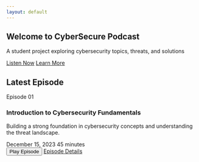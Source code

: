 ```yaml
---
layout: default
---
```


<section class="hero">
    <div class="container">
        <div class="hero-content">
            <h1>Welcome to CyberSecure Podcast</h1>
            <p class="hero-subtitle">A student project exploring cybersecurity topics, threats, and solutions</p>
            <div class="hero-buttons">
                <a href="{{ '/episodes/' | relative_url }}" class="btn btn-primary">Listen Now</a>
                <a href="{{ '/about/' | relative_url }}" class="btn btn-secondary">Learn More</a>
            </div>
        </div>
    </div>
</section>

<section class="latest-episode">
    <div class="container">
        <h2>Latest Episode</h2>
        <div class="episode-card featured">
            <div class="episode-number">Episode 01</div>
            <div class="episode-content">
                <h3>Introduction to Cybersecurity Fundamentals</h3>
                <p>Building a strong foundation in cybersecurity concepts and understanding the threat landscape.</p>
                <div class="episode-meta">
                    <span><i class="fas fa-calendar"></i> December 15, 2023</span>
                    <span><i class="fas fa-clock"></i> 45 minutes</span>
                </div>
                <div class="episode-actions">
                    <button class="btn btn-play">
                        <i class="fas fa-play"></i> Play Episode
                    </button>
                    <a href="/episodes/episode-01/" class="btn btn-outline">
                        <i class="fas fa-info-circle"></i> Episode Details
                    </a>
                </div>
            </div>
        </div>
    </div>
</section>
